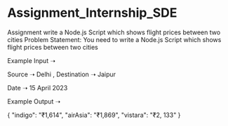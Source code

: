 # Assignment_Internship_SDE
Assignment write a Node.js Script which shows flight prices between two cities
Problem Statement: You need to write a Node.js Script which shows flight prices between two cities

Example Input ➝ 

Source ➝ Delhi , Destination ➝ Jaipur

Date ➝ 15 April 2023



Example Output ➝ 

{
  "indigo": "₹1,614",
  "airAsia": "₹1,869",
  "vistara": "₹2, 133"
}
